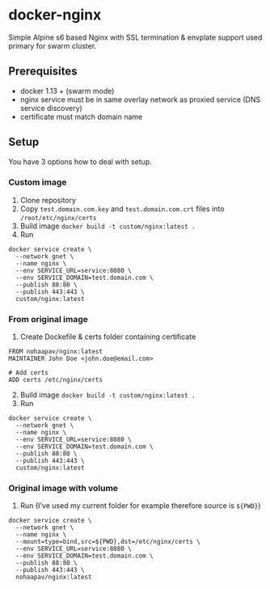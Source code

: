 # docker-nginx
Simple Alpine s6 based Nginx with SSL termination & envplate support used primary for swarm cluster.

## Prerequisites 

* docker 1.13 + (swarm mode)
* nginx service must be in same overlay network as proxied service (DNS service discovery)
* certificate must match domain name

## Setup

You have 3 options how to deal with setup.

### Custom image

1. Clone repository
2. Copy ``test.domain.com.key`` and ``test.domain.com.crt`` files into ``/root/etc/nginx/certs``
3. Build image ``docker build -t custom/nginx:latest .``
4. Run
```{r, engine='bash', count_lines}
docker service create \
  --network gnet \
  --name nginx \
  --env SERVICE_URL=service:8080 \
  --env SERVICE_DOMAIN=test.domain.com \
  --publish 88:80 \
  --publish 443:443 \
  custom/nginx:latest
```

### From original image

1. Create Dockefile & certs folder containing certificate
```{r, engine='bash', count_lines}
FROM nohaapav/nginx:latest
MAINTAINER John Doe <john.doe@email.com>

# Add certs
ADD certs /etc/nginx/certs
```
2. Build image ``docker build -t custom/nginx:latest .``
3. Run
```{r, engine='bash', count_lines}
docker service create \
  --network gnet \
  --name nginx \
  --env SERVICE_URL=service:8080 \
  --env SERVICE_DOMAIN=test.domain.com \
  --publish 88:80 \
  --publish 443:443 \
  custom/nginx:latest
```

### Original image with volume
1. Run (I've used my current folder for example therefore source is ``${PWD}``)
```{r, engine='bash', count_lines}
docker service create \
  --network gnet \
  --name nginx \
  --mount=type=bind,src=${PWD},dst=/etc/nginx/certs \
  --env SERVICE_URL=service:8080 \
  --env SERVICE_DOMAIN=test.domain.com \
  --publish 88:80 \
  --publish 443:443 \
  nohaapav/nginx:latest
```
